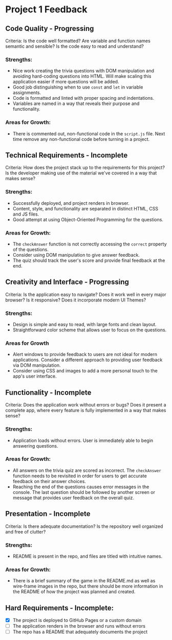 # Project 1 Feedback

## Code Quality - Progressing

Criteria: Is the code well formatted? Are variable and function names semantic and sensible? Is the code easy to read and understand?

### Strengths:

-   Nice work creating the trivia questions with DOM manipulation and avoiding hard-coding questions into HTML. Will make scaling this application easier if more questions will be added.
-   Good job distinguishing when to use `const` and `let` in variable assignments.
-   Code is formatted and linted with proper spacing and indentations.
- Variables are named in a way that reveals their purpose and functionality.

### Areas for Growth:

-   There is commented out, non-functional code in the `script.js` file. Next time remove any non-functional code before turning in a project.

## Technical Requirements - Incomplete

Criteria: How does the project stack up to the requirements for this project? Is the developer making use of the material we've covered in a way that makes sense?

### Strengths:

-   Successfully deployed, and project renders in browser.
-   Content, style, and functionality are separated in distinct HTML, CSS and JS files.
- Good attempt at using Object-Oriented Programming for the questions. 

### Areas for Growth:

- The `checkAnswer` function is not correctly accessing the `correct` property of the questions. 
- Consider using DOM manipulation to give answer feedback. 
- The quiz should track the user's score and provide final feedback at the end. 

## Creativity and Interface - Progressing

Criteria: Is the application easy to navigate? Does it work well in every major browser? Is it responsive? Does it incorporate modern UI Themes?

### Strengths:

-   Design is simple and easy to read, with large fonts and clean layout.
-   Straightforward color scheme that allows user to focus on the questions.

### Areas for Growth

-   Alert windows to provide feedback to users are not ideal for modern applications. Consider a different approach to providing user feedback via DOM manipulation.
-   Consider using CSS and images to add a more personal touch to the app's user interface.

## Functionality - Incomplete

Criteria: Does the application work without errors or bugs? Does it present a complete app, where every feature is fully implemented in a way that makes sense?

### Strengths: 

- Application loads without errors. User is immediately able to begin answering questions.

### Areas for Growth: 

-   All answers on the trivia quiz are scored as incorrect. The `checkAnswer` function needs to be revisited in order for users to get accurate feedback on their answer choices.
-   Reaching the end of the questions causes error messages in the console. The last question should be followed by another screen or message that provides user feedback on the overall quiz.

## Presentation - Incomplete

Criteria: Is there adequate documentation? Is the repository well organized and free of clutter?

### Strengths:

-   README is present in the repo, and files are titled with intuitive names.

### Areas for Growth:

-   There is a brief summary of the game in the README.md as well as wire-frame images in the repo, but there should be more information in the README of how the project was planned and created.

## Hard Requirements - Incomplete: 

- [x] The project is deployed to GitHub Pages or a custom domain
- [ ] The application renders in the browser and runs without errors
- [ ] The repo has a README that adequately documents the project
